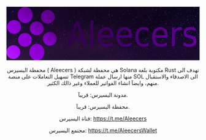 <div align="center">

![aleecers-right-logo-bg](https://github.com/Aleecers/logos/raw/main/logos/untransparent/aleecers-right-logo-bg.jpeg)

محفظة اليسيرس ( Aleecers ) هي محفظة لشبكة Solana مكتوبة بلغة Rust تهدف الى تسهيل التعاملات على منصة Telegram منها ارسال عملة SOL الى الاصدقاء والاستقبال منهم، وايضآ انشاء الفواتير للعملاء وغير ذالك الكثير.

مدونة اليسيرس: قريبآ.

محفظة اليسيرس: قريبآ.

قناة اليسيرس: https://t.me/Aleecers

مجتمع اليسيرس: https://t.me/AleecersWallet

</div>
